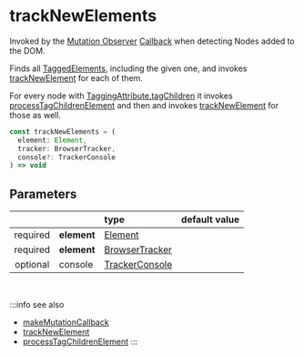 # trackNewElements

Invoked by the [Mutation Observer](https://developer.mozilla.org/en-US/docs/Web/API/MutationObserver) [Callback](/tracking/api-reference/mutationObserver/makeMutationCallback.md) when detecting Nodes added to the DOM. 

Finds all [TaggedElements](/tracking/api-reference/definitions/TaggedElement.md), including the given one, and invokes [trackNewElement](/tracking/api-reference/mutationObserver/trackNewElement.md) for each of them.

For every node with [TaggingAttribute.tagChildren](/tracking/api-reference/definitions/TaggingAttribute.md#taggingattributetagchildren) it invokes [processTagChildrenElement](/tracking/api-reference/mutationObserver/processTagChildrenElement.md) and then and invokes [trackNewElement](/tracking/api-reference/mutationObserver/trackNewElement.md) for those as well.

```typescript
const trackNewElements = (
  element: Element, 
  tracker: BrowserTracker, 
  console?: TrackerConsole
) => void
```

## Parameters
|          |             | type                                                                | default value
| :-:      | :--         | :--                                                                 | :--           
| required | **element** | [Element](https://developer.mozilla.org/en-US/docs/Web/API/Element) |
| required | **element** | [BrowserTracker](/tracking/api-reference/general/BrowserTracker.md) |
| optional | console     | [TrackerConsole](/tracking/api-reference/core/TrackerConsole.md)    |

<br/>

:::info see also
- [makeMutationCallback](/tracking/api-reference/mutationObserver/makeMutationCallback.md)
- [trackNewElement](/tracking/api-reference/mutationObserver/trackNewElement.md)
- [processTagChildrenElement](/tracking/api-reference/mutationObserver/processTagChildrenElement.md)
:::
